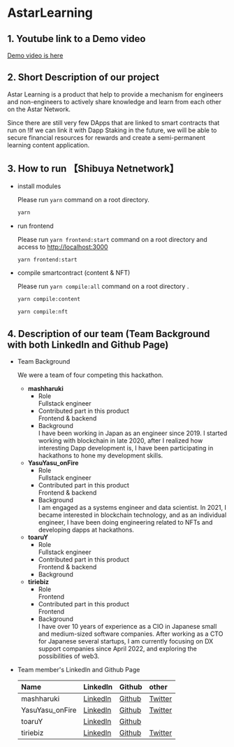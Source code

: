 # AstarLearning

## 1. Youtube link to a Demo video 

[Demo video is here]()

## 2. Short Description of our project

Astar Learning is a product that help to provide a mechanism for engineers and non-engineers to actively share knowledge and learn from each other on the Astar Network.  

Since there are still very few DApps that are linked to smart contracts that run on !If we can link it with Dapp Staking in the future, we will be able to secure financial resources for rewards and create a semi-permanent learning content application.

## 3. How to run 【Shibuya Netnetwork】

- install modules

  Please run `yarn` command on a root directory.

  ```bash
  yarn
  ```

- run frontend

  Please run `yarn frontend:start` command on a root directory and access to [http://localhost:3000](http://localhost:3000)

  ```bash
  yarn frontend:start
  ```

- compile smartcontract (content & NFT)

  Please run `yarn compile:all` command on a root directory .

  ```bash
  yarn compile:content
  ```

  ```bash
  yarn compile:nft
  ```

## 4. Description of our team (Team Background with both LinkedIn and Github Page)

- Team Background

  We were a team of four competing this hackathon.

  - <strong>mashharuki</strong>
    - Role  
      Fullstack engineer
    - Contributed part in this product  
      Frontend & backend
    - Background  
      I have been working in Japan as an engineer since 2019.   I started working with blockchain in late 2020, after I realized how interesting Dapp development is, I have been participating in hackathons to hone my development skills.
   - <strong>YasuYasu_onFire</strong>
      - Role  
        Fullstack engineer
      - Contributed part in this product  
        Frontend & backend
      - Background  
        I am engaged as a systems engineer and data scientist. In 2021, I became interested in blockchain technology, and as an individual engineer, I have been doing engineering related to NFTs and developing dapps at hackathons.
   - <strong>toaruY</strong>
      - Role  
        Fullstack engineer
      - Contributed part in this product  
        Frontend & backend
      - Background  
   - <strong>tiriebiz</strong>
      - Role  
        Frontend
      - Contributed part in this product  
        Frontend
      - Background  
        I have over 10 years of experience as a CIO in Japanese small and medium-sized software companies. After working as a CTO for Japanese several startups, I am currently focusing on DX support companies since April 2022, and exploring the possibilities of web3.
        
- Team member's LinkedIn and Github Page

  |Name|LinkedIn|Github|other|
  |:----|:----|:----|:----|
  |mashharuki|[LinkedIn](https://www.linkedin.com/in/haruki-kondo-517073204/)|[Github](https://github.com/mashharuki)|[Twitter](https://twitter.com/HARUKI05758694)|
  |YasuYasu_onFire|[LinkedIn](https://www.linkedin.com/in/yasuo-suzuki-89b82920a/?trk=public-profile-join-page)|[Github](https://github.com/YasuYasuonFire)|[Twitter](https://twitter.com/YasuYasu_onFire)|
  |toaruY |[LinkedIn](https://www.linkedin.com/in/yutaro-sakamoto-588158276/)|[Github](https://github.com/Yutar0-Sakam0t0)|[]()|
  |tiriebiz|[LinkedIn](https://www.linkedin.com/in/tiriebiz/)|[Github](https://github.com/tiriebiz)|[Twitter](https://twitter.com/tiriebiz)|
